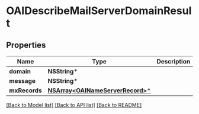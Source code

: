 # OAIDescribeMailServerDomainResult

## Properties
Name | Type | Description | Notes
------------ | ------------- | ------------- | -------------
**domain** | **NSString*** |  | 
**message** | **NSString*** |  | [optional] 
**mxRecords** | [**NSArray&lt;OAINameServerRecord&gt;***](OAINameServerRecord) |  | 

[[Back to Model list]](../README#documentation-for-models) [[Back to API list]](../README#documentation-for-api-endpoints) [[Back to README]](../README)


